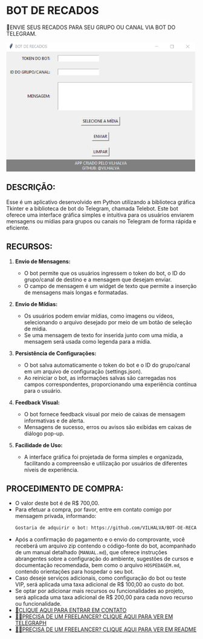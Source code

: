 # BOT DE RECADOS
🛑ENVIE SEUS RECADOS PARA SEU GRUPO OU CANAL VIA BOT DO TELEGRAM.

<img src="FOTO.png" align="center" width="500"> <br>

## DESCRIÇÃO:
Esse é um aplicativo desenvolvido em Python utilizando a biblioteca gráfica Tkinter e a biblioteca de bot do Telegram, chamada Telebot. Este bot oferece uma interface gráfica simples e intuitiva para os usuários enviarem mensagens ou mídias para grupos ou canais no Telegram de forma rápida e eficiente.

## RECURSOS:
1. **Envio de Mensagens:**
   - O bot permite que os usuários ingressem o token do bot, o ID do grupo/canal de destino e a mensagem que desejam enviar.
   - O campo de mensagem é um widget de texto que permite a inserção de mensagens mais longas e formatadas.

2. **Envio de Mídias:**
   - Os usuários podem enviar mídias, como imagens ou vídeos, selecionando o arquivo desejado por meio de um botão de seleção de mídia.
   - Se uma mensagem de texto for inserida junto com uma mídia, a mensagem será usada como legenda para a mídia.

3. **Persistência de Configurações:**
   - O bot salva automaticamente o token do bot e o ID do grupo/canal em um arquivo de configuração (settings.json).
   - Ao reiniciar o bot, as informações salvas são carregadas nos campos correspondentes, proporcionando uma experiência contínua para o usuário.

4. **Feedback Visual:**
   - O bot fornece feedback visual por meio de caixas de mensagem informativas e de alerta.
   - Mensagens de sucesso, erros ou avisos são exibidas em caixas de diálogo pop-up.

5. **Facilidade de Uso:**
   - A interface gráfica foi projetada de forma simples e organizada, facilitando a compreensão e utilização por usuários de diferentes níveis de experiência.

## PROCEDIMENTO DE COMPRA:
- O valor deste bot é de R$ 700,00.
- Para efetuar a compra, por favor, entre em contato comigo por mensagem privada, informando:
    ```bash
    Gostaria de adquirir o bot: https://github.com/VILHALVA/BOT-DE-RECADOS
    ```
- Após a confirmação do pagamento e o envio do comprovante, você receberá um arquivo zip contendo o código-fonte do bot, acompanhado de um manual detalhado (`MANUAL.md`), que oferece instruções abrangentes sobre a configuração do ambiente, sugestões de cursos e documentação recomendada, bem como o arquivo `HOSPEDAGEM.md`, contendo orientações para hospedar o seu bot.
- Caso deseje serviços adicionais, como configuração do bot ou teste VIP, será aplicada uma taxa adicional de R$ 100,00 ao custo do bot.
- Se optar por adicionar mais recursos ou funcionalidades ao projeto, será aplicada uma taxa adicional de R$ 200,00 para cada novo recurso ou funcionalidade.
- [🤑CLIQUE AQUI PARA ENTRAR EM CONTATO](https://t.me/VILHALVA100)
- [🧑‍💻PRECISA DE UM FREELANCER? CLIQUE AQUI PARA VER EM TELEGRAPH](https://telegra.ph/FREELANCER-10-19-9)
- [🧑‍💻PRECISA DE UM FREELANCER? CLIQUE AQUI PARA VER EM README](https://github.com/VILHALVA/VILHALVA/blob/main/FREELANCER/README.md)


